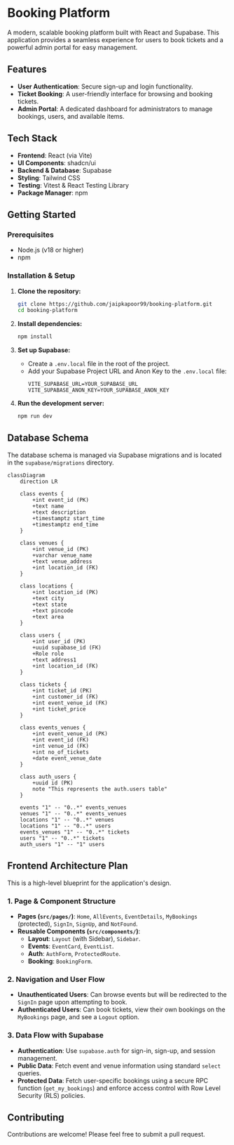 # Booking Platform

A modern, scalable booking platform built with React and Supabase. This application provides a seamless experience for users to book tickets and a powerful admin portal for easy management.

## Features

- **User Authentication**: Secure sign-up and login functionality.
- **Ticket Booking**: A user-friendly interface for browsing and booking tickets.
- **Admin Portal**: A dedicated dashboard for administrators to manage bookings, users, and available items.

## Tech Stack

- **Frontend**: React (via Vite)
- **UI Components**: shadcn/ui
- **Backend & Database**: Supabase
- **Styling**: Tailwind CSS
- **Testing**: Vitest & React Testing Library
- **Package Manager**: npm

## Getting Started

### Prerequisites

- Node.js (v18 or higher)
- npm

### Installation & Setup

1.  **Clone the repository:**

    ```bash
    git clone https://github.com/jaipkapoor99/booking-platform.git
    cd booking-platform
    ```

2.  **Install dependencies:**

    ```bash
    npm install
    ```

3.  **Set up Supabase:**

    - Create a `.env.local` file in the root of the project.
    - Add your Supabase Project URL and Anon Key to the `.env.local` file:
      ```env
      VITE_SUPABASE_URL=YOUR_SUPABASE_URL
      VITE_SUPABASE_ANON_KEY=YOUR_SUPABASE_ANON_KEY
      ```

4.  **Run the development server:**
    ```bash
    npm run dev
    ```

## Database Schema

The database schema is managed via Supabase migrations and is located in the `supabase/migrations` directory.

```mermaid
classDiagram
    direction LR

    class events {
        +int event_id (PK)
        +text name
        +text description
        +timestamptz start_time
        +timestamptz end_time
    }

    class venues {
        +int venue_id (PK)
        +varchar venue_name
        +text venue_address
        +int location_id (FK)
    }

    class locations {
        +int location_id (PK)
        +text city
        +text state
        +text pincode
        +text area
    }

    class users {
        +int user_id (PK)
        +uuid supabase_id (FK)
        +Role role
        +text address1
        +int location_id (FK)
    }

    class tickets {
        +int ticket_id (PK)
        +int customer_id (FK)
        +int event_venue_id (FK)
        +int ticket_price
    }

    class events_venues {
        +int event_venue_id (PK)
        +int event_id (FK)
        +int venue_id (FK)
        +int no_of_tickets
        +date event_venue_date
    }

    class auth_users {
        +uuid id (PK)
        note "This represents the auth.users table"
    }

    events "1" -- "0..*" events_venues
    venues "1" -- "0..*" events_venues
    locations "1" -- "0..*" venues
    locations "1" -- "0..*" users
    events_venues "1" -- "0..*" tickets
    users "1" -- "0..*" tickets
    auth_users "1" -- "1" users
```

## Frontend Architecture Plan

This is a high-level blueprint for the application's design.

### 1. Page & Component Structure

- **Pages (`src/pages/`)**: `Home`, `AllEvents`, `EventDetails`, `MyBookings` (protected), `SignIn`, `SignUp`, and `NotFound`.
- **Reusable Components (`src/components/`)**:
  - **Layout**: `Layout` (with Sidebar), `Sidebar`.
  - **Events**: `EventCard`, `EventList`.
  - **Auth**: `AuthForm`, `ProtectedRoute`.
  - **Booking**: `BookingForm`.

### 2. Navigation and User Flow

- **Unauthenticated Users**: Can browse events but will be redirected to the `SignIn` page upon attempting to book.
- **Authenticated Users**: Can book tickets, view their own bookings on the `MyBookings` page, and see a `Logout` option.

### 3. Data Flow with Supabase

- **Authentication**: Use `supabase.auth` for sign-in, sign-up, and session management.
- **Public Data**: Fetch event and venue information using standard `select` queries.
- **Protected Data**: Fetch user-specific bookings using a secure RPC function (`get_my_bookings`) and enforce access control with Row Level Security (RLS) policies.

## Contributing

Contributions are welcome! Please feel free to submit a pull request.
